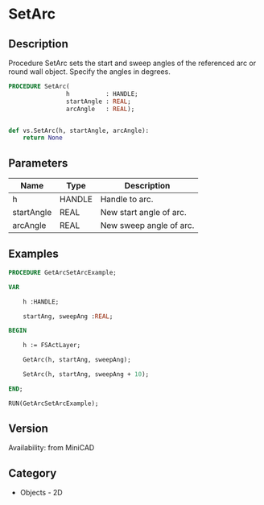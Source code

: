 # SetArc

## Description
Procedure SetArc sets the start and sweep angles of the referenced arc or round wall object.   Specify the angles in degrees.

```pascal
PROCEDURE SetArc(
				h          : HANDLE;
				startAngle : REAL;
				arcAngle   : REAL);
```

```python

def vs.SetArc(h, startAngle, arcAngle):
    return None
```

## Parameters
|Name|Type|Description|
|---|---|---|
|h|HANDLE|Handle to arc.|
|startAngle|REAL|New start angle of arc.|
|arcAngle|REAL|New sweep angle of arc.|

## Examples
```pascal
PROCEDURE GetArcSetArcExample;

VAR

	h :HANDLE;

	startAng, sweepAng :REAL;

BEGIN

	h := FSActLayer;

	GetArc(h, startAng, sweepAng);

	SetArc(h, startAng, sweepAng + 10);

END;

RUN(GetArcSetArcExample);
```

## Version
Availability: from MiniCAD
## Category
* Objects - 2D

